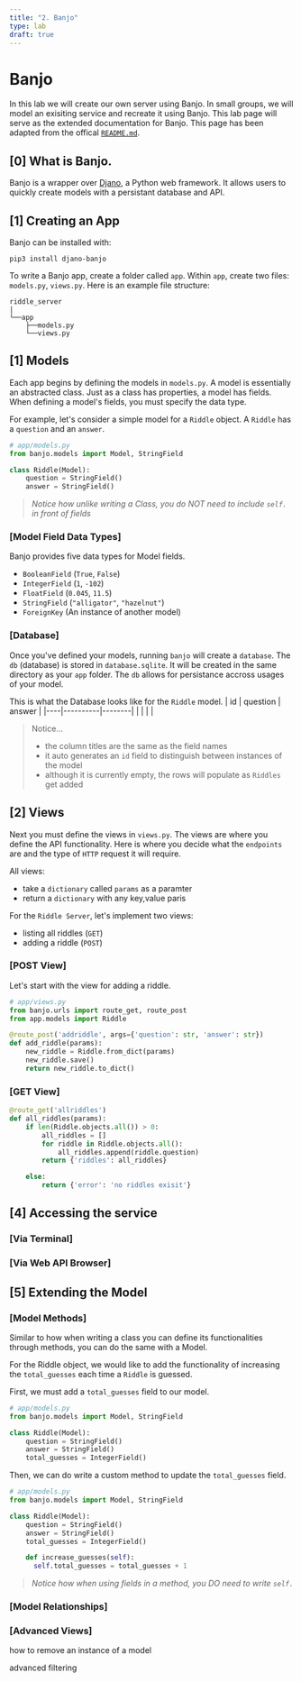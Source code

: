 ```yaml
---
title: "2. Banjo"
type: lab
draft: true
---
```


# Banjo

In this lab we will create our own server using Banjo. In small groups, we will model an exisiting service and recreate it using Banjo. This lab page will serve as the extended documentation for Banjo. This page has been adapted from the offical [`README.md`](https://github.com/cproctor/django-banjo#deploying-to-heroku).


## [0] What is Banjo. 

Banjo is a wrapper over [Djano](https://www.djangoproject.com/), a Python web framework. It allows users to quickly create models with a persistant database and API. 


## [1] Creating an App

Banjo can be installed with:
```shell
pip3 install djano-banjo
```

To write a Banjo app, create a folder called `app`. Within `app`, create two files: `models.py`, `views.py`. Here is an example file structure:
```shell
riddle_server
|
└──app
    ├──models.py
    └──views.py
```

## [1] Models

Each app begins by defining the models in `models.py`. A model is essentially an abstracted class. Just as a class has properties, a model has fields. When defining a model's fields, you must specify the data type. 

For example, let's consider a simple model for a `Riddle` object. A `Riddle` has a `question` and an `answer`.
```python
# app/models.py
from banjo.models import Model, StringField

class Riddle(Model):
    question = StringField()
    answer = StringField()
```
> *Notice how unlike writing a Class, you do NOT need to include `self.` in front of fields*

### [Model Field Data Types]

Banjo provides five data types for Model fields.
- `BooleanField` (`True`, `False`)
- `IntegerField` (`1`, `-102`)
- `FloatField` (`0.045`, `11.5`)
- `StringField` (`"alligator"`, `"hazelnut"`)
- `ForeignKey` (An instance of another model)


### [Database]

Once you've defined your models, running `banjo` will create a `database`. The `db` (database) is stored in `database.sqlite`. It will be created in the same directory as your `app` folder. The `db` allows for persistance accross usages of your model. 

This is what the Database looks like for the `Riddle` model. 
| id | question | answer | 
|----|----------|--------|
|    |          |        |               
> Notice...
> - the column titles are the same as the field names
> - it auto generates an `id` field to distinguish between instances of the model
> - although it is currently empty, the rows will populate as `Riddles` get added 

## [2] Views

Next you must define the views in `views.py`. The views are where you define the API functionality. Here is where you decide what the `endpoints` are and the type of `HTTP` request it will require. 

All views:
- take a `dictionary` called `params` as a paramter
- return a `dictionary` with any key,value paris


For the `Riddle Server`, let's implement two views: 
- listing all riddles (`GET`)
- adding a riddle (`POST`)


### [POST View]
Let's start with the view for adding a riddle. 

```python {linenos=table}
# app/views.py
from banjo.urls import route_get, route_post
from app.models import Riddle

@route_post('addriddle', args={'question': str, 'answer': str})
def add_riddle(params):
    new_riddle = Riddle.from_dict(params)
    new_riddle.save()
    return new_riddle.to_dict()
```

### [GET View]

```python {linenos=table}
@route_get('allriddles')
def all_riddles(params):
    if len(Riddle.objects.all()) > 0:
        all_riddles = []
        for riddle in Riddle.objects.all():
            all_riddles.append(riddle.question)
        return {'riddles': all_riddles}

    else:
        return {'error': 'no riddles exisit'}
```

## [4] Accessing the service

### [Via Terminal]


### [Via Web API Browser]

## [5] Extending the Model

### [Model Methods]

Similar to how when writing a class you can define its functionalities through methods, you can do the same with a Model.

For the Riddle object, we would like to add the functionality of increasing the `total_guesses` each time a `Riddle` is guessed. 


First, we must add a `total_guesses` field to our model.
```python
# app/models.py
from banjo.models import Model, StringField

class Riddle(Model):
    question = StringField()
    answer = StringField()
    total_guesses = IntegerField()
```

Then, we can do write a custom method to update the `total_guesses` field. 
```python
# app/models.py
from banjo.models import Model, StringField

class Riddle(Model):
    question = StringField()
    answer = StringField()
    total_guesses = IntegerField()

    def increase_guesses(self):
      self.total_guesses = total_guesses + 1
```
> *Notice how when using fields in a method, you DO need to write `self.`*

### [Model Relationships]

### [Advanced Views]

how to remove an instance of a model 

advanced filtering




